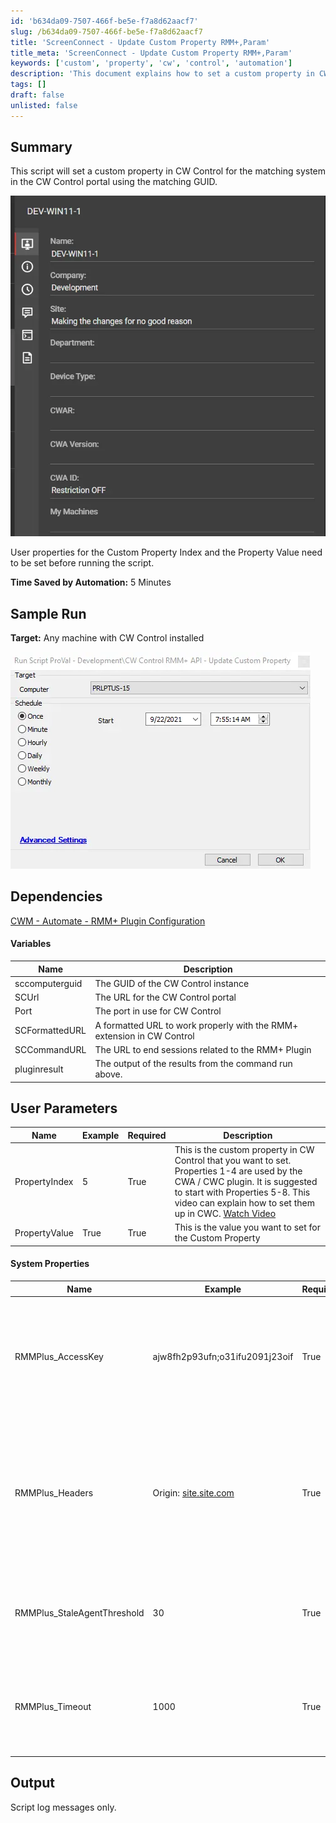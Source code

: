 ```yaml
---
id: 'b634da09-7507-466f-be5e-f7a8d62aacf7'
slug: /b634da09-7507-466f-be5e-f7a8d62aacf7
title: 'ScreenConnect - Update Custom Property RMM+,Param'
title_meta: 'ScreenConnect - Update Custom Property RMM+,Param'
keywords: ['custom', 'property', 'cw', 'control', 'automation']
description: 'This document explains how to set a custom property in CW Control for a matching system using the matching GUID. It includes sample runs, dependencies, user parameters, system properties, and expected output, making it a comprehensive guide for users looking to automate this process.'
tags: []
draft: false
unlisted: false
---
```


## Summary

This script will set a custom property in CW Control for the matching system in the CW Control portal using the matching GUID.

![Image](../../../static/img/docs/b634da09-7507-466f-be5e-f7a8d62aacf7/image_1.webp)

User properties for the Custom Property Index and the Property Value need to be set before running the script.

**Time Saved by Automation:** 5 Minutes

## Sample Run

**Target:** Any machine with CW Control installed

![Image](../../../static/img/docs/b634da09-7507-466f-be5e-f7a8d62aacf7/image_2.webp)

## Dependencies

[CWM - Automate - RMM+ Plugin Configuration](/docs/f99ddaae-0cb3-4941-b2aa-dc93671dd246)

#### Variables

| Name                | Description                                                                                     |
|---------------------|-------------------------------------------------------------------------------------------------|
| sccomputerguid      | The GUID of the CW Control instance                                                             |
| SCUrl               | The URL for the CW Control portal                                                               |
| Port                | The port in use for CW Control                                                                   |
| SCFormattedURL      | A formatted URL to work properly with the RMM+ extension in CW Control                         |
| SCCommandURL        | The URL to end sessions related to the RMM+ Plugin                                             |
| pluginresult        | The output of the results from the command run above.                                          |

## User Parameters

| Name           | Example | Required | Description                                                                                                                                                                                                                                 |
|----------------|---------|----------|---------------------------------------------------------------------------------------------------------------------------------------------------------------------------------------------------------------------------------------------|
| PropertyIndex   | 5       | True     | This is the custom property in CW Control that you want to set. Properties 1-4 are used by the CWA / CWC plugin. It is suggested to start with Properties 5-8. This video can explain how to set them up in CWC. [Watch Video](https://www.youtube.com/watch?v=KgtLfEkAdwM) |
| PropertyValue   | True    | True     | This is the value you want to set for the Custom Property                                                                                                                                                                                |

#### System Properties

| Name                           | Example                               | Required | Description                                                                                                                                                                                                                     |
|--------------------------------|---------------------------------------|----------|---------------------------------------------------------------------------------------------------------------------------------------------------------------------------------------------------------------------------------|
| RMMPlus_AccessKey              | ajw8fh2p93ufn;o31ifu2091j23oif      | True     | This is the key set up in the CW Control RMM+ Plugin so Automate can reach out to gain access to the API.                                                                                                                    |
| RMMPlus_Headers                | Origin: [site.site.com](http://site.site.com/) | True     | This is the URL (without http/https) for the CW Control server. This value needs to match the value in the RMM+ Plugin configuration in CW Control.                                                                           |
| RMMPlus_StaleAgentThreshold     | 30                                    | True     | The number of days to indicate what a "stale" agent is to the scripts. 30 is the default.                                                                                                                                     |
| RMMPlus_Timeout                | 1000                                  | True     | The default timeout for commands run via RMM+ through Automate. 1000 is the default.                                                                                                                                         |

## Output

Script log messages only.
